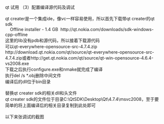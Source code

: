 <p>qt 试用 （3）配置编译源代码及调试<br /><br />qt creater是一个集成ide，像vc一样容易使用，所以首先下载带qt creater的qt sdk<br />&nbsp;&nbsp;&nbsp; Offline installer - 1.4 GB&nbsp; http://qt.nokia.com/downloads/sdk-windows-cpp-offline<br />这里的lib没有pdb和源代码，所以接着下载源代码<br />可以qt-everywhere-opensource-src-4.7.4.zip http://download.qt.nokia.com/qt/source/qt-everywhere-opensource-src-4.7.4.zip或者http://get.qt.nokia.com/qt/source/qt-win-opensource-4.6.4-vs2008.exe<br />下载之后执行configure.exe和nmake就完成了编译<br />执行del /s *.obj删除中间文件<br />编译后的dll位于bin目录<br /><br />替换qt creater sdk的相关dll和头文件<br />qt creater sdk的文件位于目录C:\QtSDK\Desktop\Qt\4.7.4\msvc2008，至于要简单的将上面编译后的相关目录复制到此处即可<br /><br />以下来张调试的截图</p>
<p><img src="http://pic002.cnblogs.com/images/2011/23777/2011091710195924.jpg" alt="" /></p>